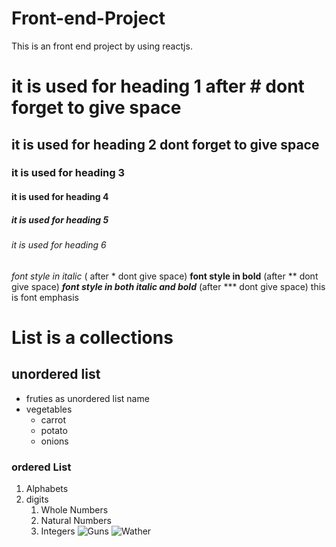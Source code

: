 # Front-end-Project
This is an front end project by using reactjs. 
# it is used for heading 1 after # dont forget to give space
## it is used for heading 2 dont forget to give space
### it is used for heading 3
#### it is used for heading 4
##### it is used for heading 5 #####
###### it is used for heading 6 ######
*font style in italic*  ( after * dont give space)
**font style in bold**   (after ** dont give space)
***font style in both italic and bold***  (after *** dont give space)
this is font emphasis 

# List is a collections #
## unordered list
* fruties as unordered list name
* vegetables
  * carrot
  * potato
  * onions
### ordered List 
1. Alphabets
2. digits
    1. Whole Numbers
    2. Natural Numbers
    3. Integers
 ![Guns](https://undark.org/wp-content/uploads/2020/04/weapons-3417508.jpg)
 ![Wather](https://www.aceros-de-hispania.com/images/walther-CP88-U4160008/walther-CP88-U4160008.jpg)
 
